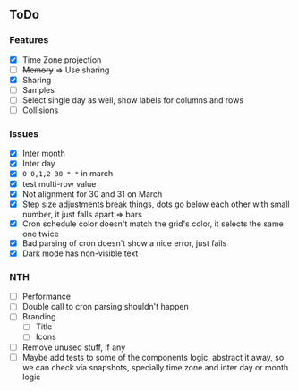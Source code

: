 ## ToDo

### Features

- [x] Time Zone projection
- [ ] ~~Memory~~ => Use sharing
- [x] Sharing
- [ ] Samples
- [ ] Select single day as well, show labels for columns and rows
- [ ] Collisions

### Issues

- [x] Inter month
- [x] Inter day
- [x] `0 0,1,2 30 * *` in march
- [x] test multi-row value
- [x] Not alignment for 30 and 31 on March
- [x] Step size adjustments break things, dots go below each other with small number, it just falls apart => bars
- [x] Cron schedule color doesn't match the grid's color, it selects the same one twice
- [x] Bad parsing of cron doesn't show a nice error, just fails
- [X] Dark mode has non-visible text

### NTH

- [ ] Performance
- [ ] Double call to cron parsing shouldn't happen
- [ ] Branding
  - [ ] Title
  - [ ] Icons
- [ ] Remove unused stuff, if any
- [ ] Maybe add tests to some of the components logic, abstract it away, so we can check via snapshots, specially time zone and inter day or month logic